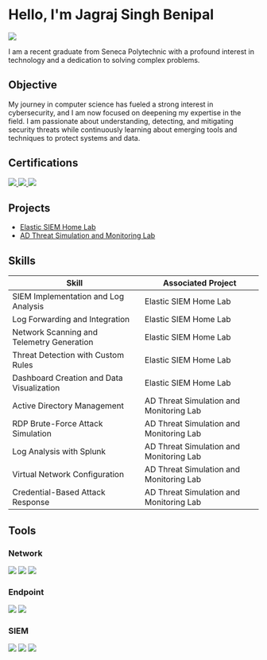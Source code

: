 # Hello, I'm Jagraj Singh Benipal
<a href="https://linkedin.com/in/jagrajbenipal22/" target="_blank"><img src="https://img.shields.io/badge/-LinkedIn-0072b1?&style=for-the-badge&logo=linkedin&logoColor=white" /></a>

I am a recent graduate from Seneca Polytechnic with a profound interest in technology and a dedication to solving complex problems.

## Objective

My journey in computer science has fueled a strong interest in cybersecurity, and I am now focused on deepening my expertise in the field. I am passionate about understanding, detecting, and mitigating security threats while continuously learning about emerging tools and techniques to protect systems and data.


## Certifications
<div>
<a href="https://jagrajbenipal.dev/assets/certs/security+.pdf" target="_blank">
  <img src="https://img.shields.io/badge/-Security%2B-FF0000?&style=for-the-badge&logo=CompTIA&logoColor=white" />
</a>
<a href="https://jagrajbenipal.dev/assets/certs/network+.pdf" target="_blank">
  <img src="https://img.shields.io/badge/-Network%2B-007ACC?&style=for-the-badge&logo=CompTIA&logoColor=white" />
</a>
<a href="https://jagrajbenipal.dev/assets/certs/a+.pdf" target="_blank">
  <img src="https://img.shields.io/badge/-A%2B-4D4D4D?&style=for-the-badge&logo=CompTIA&logoColor=white" />
</a>

## Projects
- <a href="https://github.com/JagrajBenipal/Elastic-SIEM-Home-Lab-Project/blob/main/README.md">Elastic SIEM Home Lab</a>
- <a href="https://github.com/JagrajBenipal/ActiveDirectory-Attack-Simulation/blob/main/readme.md">AD Threat Simulation and Monitoring Lab</a>

## Skills

| **Skill**                            | **Associated Project**                |
|--------------------------------------|---------------------------------------|
| SIEM Implementation and Log Analysis | Elastic SIEM Home Lab                |
| Log Forwarding and Integration       | Elastic SIEM Home Lab                |
| Network Scanning and Telemetry Generation | Elastic SIEM Home Lab         |
| Threat Detection with Custom Rules   | Elastic SIEM Home Lab                |
| Dashboard Creation and Data Visualization | Elastic SIEM Home Lab         |
| Active Directory Management          | AD Threat Simulation and Monitoring Lab |
| RDP Brute-Force Attack Simulation    | AD Threat Simulation and Monitoring Lab |
| Log Analysis with Splunk             | AD Threat Simulation and Monitoring Lab |
| Virtual Network Configuration        | AD Threat Simulation and Monitoring Lab |
| Credential-Based Attack Response     | AD Threat Simulation and Monitoring Lab |




## Tools

### Network
<div>
    <img src="https://img.shields.io/badge/-Wireshark-1679A7?&style=for-the-badge&logo=Wireshark&logoColor=white" />
    <img src="https://img.shields.io/badge/-Suricata-EF3B2D?&style=for-the-badge&logo=Suricata&logoColor=white" />
    <img src="https://img.shields.io/badge/-Zeek-777BB4?&style=for-the-badge&logo=Zeek&logoColor=white" />
</div>

### Endpoint
<div>
    <img src="https://img.shields.io/badge/-Microsoft_Defender_for_Endpoint-00A4EF?&style=for-the-badge&logo=Microsoft&logoColor=white" />
    <img src="https://img.shields.io/badge/-Velociraptor-4B275F?&style=for-the-badge&logo=Velociraptor&logoColor=white" />
</div>

### SIEM
<div>
    <img src="https://img.shields.io/badge/-Microsoft_Sentinel-0078D4?&style=for-the-badge&logo=Microsoft&logoColor=white" />
    <img src="https://img.shields.io/badge/-Splunk-000000?&style=for-the-badge&logo=Splunk&logoColor=white" />
    <img src="https://img.shields.io/badge/-Elastic-005571?&style=for-the-badge&logo=Elastic&logoColor=white" />
</div>

